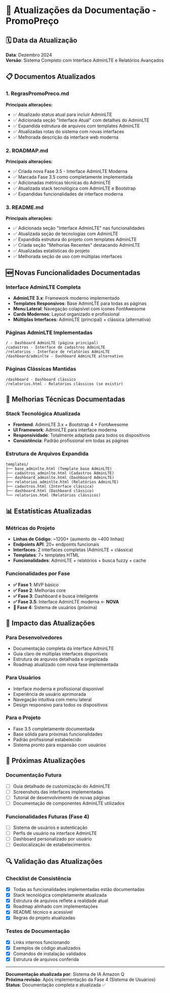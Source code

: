 # 📝 Atualizações da Documentação - PromoPreço

## 🗓️ Data da Atualização
**Data**: Dezembro 2024  
**Versão**: Sistema Completo com Interface AdminLTE e Relatórios Avançados

## 📋 Documentos Atualizados

### 1. RegrasPromoPreco.md
**Principais alterações:**
- ✅ Atualizado status atual para incluir AdminLTE
- ✅ Adicionada seção "Interface Atual" com detalhes do AdminLTE
- ✅ Expandida estrutura de arquivos com templates AdminLTE
- ✅ Atualizadas rotas do sistema com novas interfaces
- ✅ Melhorada descrição da interface web moderna

### 2. ROADMAP.md
**Principais alterações:**
- ✅ Criada nova Fase 3.5 - Interface AdminLTE Moderna
- ✅ Marcada Fase 3.5 como completamente implementada
- ✅ Adicionadas métricas técnicas do AdminLTE
- ✅ Atualizada stack tecnológica com AdminLTE e Bootstrap
- ✅ Expandidas funcionalidades de interface moderna

### 3. README.md
**Principais alterações:**
- ✅ Adicionada seção "Interface AdminLTE" nas funcionalidades
- ✅ Atualizada seção de tecnologias com AdminLTE
- ✅ Expandida estrutura do projeto com templates AdminLTE
- ✅ Criada seção "Melhorias Recentes" destacando AdminLTE
- ✅ Atualizadas estatísticas do projeto
- ✅ Melhorada seção de uso com múltiplas interfaces

## 🆕 Novas Funcionalidades Documentadas

### Interface AdminLTE Completa
- **AdminLTE 3.x**: Framework moderno implementado
- **Templates Responsivos**: Base AdminLTE para todas as páginas
- **Menu Lateral**: Navegação colapsível com ícones FontAwesome
- **Cards Modernos**: Layout organizado e profissional
- **Múltiplas Interfaces**: AdminLTE (principal) + clássica (alternativa)

### Páginas AdminLTE Implementadas
```
/ - Dashboard AdminLTE (página principal)
/cadastros - Interface de cadastros AdminLTE
/relatorios - Interface de relatórios AdminLTE
/dashboard/adminlte - Dashboard AdminLTE alternativo
```

### Páginas Clássicas Mantidas
```
/dashboard - Dashboard clássico
/relatorios.html - Relatórios clássicos (se existir)
```

## 🔧 Melhorias Técnicas Documentadas

### Stack Tecnológica Atualizada
- **Frontend**: AdminLTE 3.x + Bootstrap 4 + FontAwesome
- **UI Framework**: AdminLTE para interface moderna
- **Responsividade**: Totalmente adaptada para todos os dispositivos
- **Consistência**: Padrão profissional em todas as páginas

### Estrutura de Arquivos Expandida
```
templates/
├── base_adminlte.html (Template base AdminLTE)
├── cadastros_adminlte.html (Cadastros AdminLTE)
├── dashboard_adminlte.html (Dashboard AdminLTE)
├── relatorios_adminlte.html (Relatórios AdminLTE)
├── cadastros.html (Interface clássica)
├── dashboard.html (Dashboard clássico)
└── relatorios.html (Relatórios clássicos)
```

## 📊 Estatísticas Atualizadas

### Métricas do Projeto
- **Linhas de Código**: ~1200+ (aumento de ~400 linhas)
- **Endpoints API**: 20+ endpoints funcionais
- **Interfaces**: 2 interfaces completas (AdminLTE + clássica)
- **Templates**: 7+ templates HTML
- **Funcionalidades**: AdminLTE + relatórios + busca fuzzy + cache

### Funcionalidades por Fase
- **✅ Fase 1**: MVP básico
- **✅ Fase 2**: Melhorias core
- **✅ Fase 3**: Dashboard e busca inteligente
- **✅ Fase 3.5**: Interface AdminLTE moderna ← **NOVA**
- **🔄 Fase 4**: Sistema de usuários (próxima)

## 🎯 Impacto das Atualizações

### Para Desenvolvedores
- Documentação completa da interface AdminLTE
- Guia claro de múltiplas interfaces disponíveis
- Estrutura de arquivos detalhada e organizada
- Roadmap atualizado com nova fase implementada

### Para Usuários
- Interface moderna e profissional disponível
- Experiência de usuário aprimorada
- Navegação intuitiva com menu lateral
- Design responsivo para todos os dispositivos

### Para o Projeto
- Fase 3.5 completamente documentada
- Base sólida para próximas funcionalidades
- Padrão profissional estabelecido
- Sistema pronto para expansão com usuários

## 📝 Próximas Atualizações

### Documentação Futura
- [ ] Guia detalhado de customização do AdminLTE
- [ ] Screenshots das interfaces implementadas
- [ ] Tutorial de desenvolvimento de novas páginas
- [ ] Documentação de componentes AdminLTE utilizados

### Funcionalidades Futuras (Fase 4)
- [ ] Sistema de usuários e autenticação
- [ ] Perfis de usuário na interface AdminLTE
- [ ] Dashboard personalizado por usuário
- [ ] Geolocalização de estabelecimentos

## 🔍 Validação das Atualizações

### Checklist de Consistência
- [x] Todas as funcionalidades implementadas estão documentadas
- [x] Stack tecnológica completamente atualizada
- [x] Estrutura de arquivos reflete a realidade atual
- [x] Roadmap alinhado com implementações
- [x] README técnico e acessível
- [x] Regras do projeto atualizadas

### Testes de Documentação
- [x] Links internos funcionando
- [x] Exemplos de código atualizados
- [x] Comandos de instalação validados
- [x] Estrutura de arquivos conferida

---

**Documentação atualizada por**: Sistema de IA Amazon Q  
**Próxima revisão**: Após implementação da Fase 4 (Sistema de Usuários)  
**Status**: Documentação completa e atualizada ✅